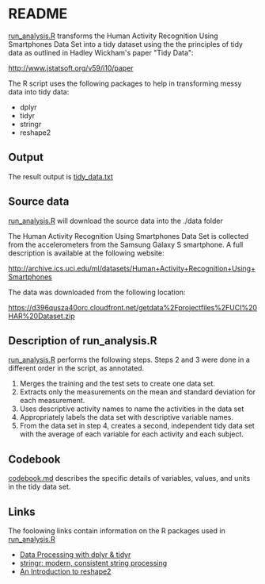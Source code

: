 # README


[run_analysis.R](./run_analysis.R) transforms the Human Activity Recognition Using Smartphones Data Set into a tidy dataset using the the principles of tidy data as outlined in Hadley Wickham's paper "Tidy Data":

http://www.jstatsoft.org/v59/i10/paper

The R script uses the following packages to help in transforming messy data into tidy data:

* dplyr
* tidyr
* stringr
* reshape2


## Output

The result output is [tidy_data.txt](./tidy_data.txt)


## Source data

[run_analysis.R](./run_analysis.R) will download the source data into the ./data folder

The Human Activity Recognition Using Smartphones Data Set is collected from the accelerometers from the Samsung Galaxy S smartphone. A full description is available at the following website:

http://archive.ics.uci.edu/ml/datasets/Human+Activity+Recognition+Using+Smartphones 

The data was downloaded from the following location:

https://d396qusza40orc.cloudfront.net/getdata%2Fprojectfiles%2FUCI%20HAR%20Dataset.zip 


## Description of run_analysis.R

[run_analysis.R](./run_analysis.R) performs the following steps. Steps 2 and 3 were done in a different order in the script, as annotated.

1. Merges the training and the test sets to create one data set.
2. Extracts only the measurements on the mean and standard deviation for each measurement. 
3. Uses descriptive activity names to name the activities in the data set
4. Appropriately labels the data set with descriptive variable names. 
5. From the data set in step 4, creates a second, independent tidy data set with the average of each variable for each activity and each subject.


## Codebook

[codebook.md](./codebook.md) describes the specific details of variables, values, and units in the tidy data set.


## Links

The foolowing links contain information on the R packages used in [run_analysis.R](./run_analysis.R)

* [Data Processing with dplyr & tidyr](https://rpubs.com/bradleyboehmke/data_wrangling)
* [stringr: modern, consistent string processing](http://journal.r-project.org/archive/2010-2/RJournal_2010-2_Wickham.pdf)
* [An Introduction to reshape2](http://seananderson.ca/2013/10/19/reshape.html)